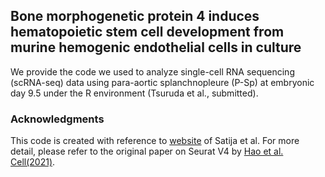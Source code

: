 ## Bone morphogenetic protein 4 induces hematopoietic stem cell development from murine hemogenic endothelial cells in culture
We provide the code we used to analyze single-cell RNA sequencing (scRNA-seq) data using para-aortic splanchnopleure (P-Sp) at embryonic day 9.5 under the R environment (Tsuruda et al., submitted).

### Acknowledgments
This code is created with reference to [website](https://satijalab.org/seurat/) of Satija et al. For more detail, please refer to the original paper on Seurat V4 by [Hao et al. Cell(2021)](https://doi.org/10.1016/j.cell.2021.04.048).

